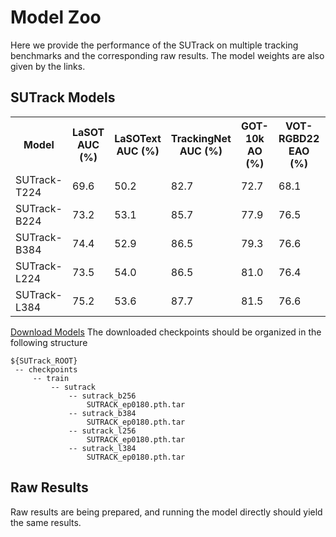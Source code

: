 # Model Zoo

Here we provide the performance of the SUTrack on multiple tracking benchmarks and the corresponding raw results. 
The model weights are also given by the links.


## SUTrack Models

<table>
  <tr>
    <th>Model</th>
    <th>LaSOT<br>AUC (%)</th>
    <th>LaSOText<br>AUC (%)</th>
    <th>TrackingNet<br>AUC (%)</th>
    <th>GOT-10k<br>AO (%)</th>
    <th>VOT-RGBD22<br>EAO (%)</th>
    <th>DepthTrack<br>F-score (%)</th>
    <th>LasHeR<br>AUC (%)</th>
    <th>RGBT234<br>MSR (%)</th>
    <th>VisEvent<br>AUC</th>
    <th>TNL2K<br>AUC</th>
    <th>OTB99<br>AUC (%)</th>
    <th>Models</th>
  </tr>
  <tr>
    <td>SUTrack-T224</td>
    <td>69.6</td>
    <td>50.2</td>
    <td>82.7</td>
    <td>72.7</td>
    <td>68.1</td>
    <td>61.7</td>
    <td>53.9</td>
    <td>63.8</td>
    <td>58.8</td>
    <td>60.9</td>
    <td>67.4</td>
    <td><a href="https://pan.baidu.com/s/1XizoKl6zduj6l8Tb3SQi2g?pwd=jqpb">[Download]</a></td>
  </tr>
  <tr>
    <td>SUTrack-B224</td>
    <td>73.2</td>
    <td>53.1</td>
    <td>85.7</td>
    <td>77.9</td>
    <td>76.5</td>
    <td>65.1</td>
    <td>59.9</td>
    <td>69.5</td>
    <td>62.7</td>
    <td>65.0</td>
    <td>70.8</td>
    <td><a href="https://pan.baidu.com/s/1XizoKl6zduj6l8Tb3SQi2g?pwd=jqpb">[Download]</a></td>
  </tr>
  <tr>
    <td>SUTrack-B384</td>
    <td>74.4</td>
    <td>52.9</td>
    <td>86.5</td>
    <td>79.3</td>
    <td>76.6</td>
    <td>64.4</td>
    <td>60.9</td>
    <td>59.2</td>
    <td>63.4</td>
    <td>65.6</td>
    <td>69.7</td>
    <td><a href="https://pan.baidu.com/s/1XizoKl6zduj6l8Tb3SQi2g?pwd=jqpb">[Download]</a></td>
  </tr>
  <tr>
    <td>SUTrack-L224</td>
    <td>73.5</td>
    <td>54.0</td>
    <td>86.5</td>
    <td>81.0</td>
    <td>76.4</td>
    <td>64.3</td>
    <td>61.9</td>
    <td>70.8</td>
    <td>64.0</td>
    <td>66.7</td>
    <td>72.7</td>
    <td><a href="https://pan.baidu.com/s/1XizoKl6zduj6l8Tb3SQi2g?pwd=jqpb">[Download]</a></td>
  </tr>
  <tr>
    <td>SUTrack-L384</td>
    <td>75.2</td>
    <td>53.6</td>
    <td>87.7</td>
    <td>81.5</td>
    <td>76.6</td>
    <td>66.4</td>
    <td>61.9</td>
    <td>70.3</td>
    <td>63.8</td>
    <td>67.9</td>
    <td>71.2</td>
    <td><a href="https://pan.baidu.com/s/1XizoKl6zduj6l8Tb3SQi2g?pwd=jqpb">[Download]</a></td>
  </tr>
</table>

[Download Models](https://pan.baidu.com/s/1XizoKl6zduj6l8Tb3SQi2g?pwd=jqpb)
The downloaded checkpoints should be organized in the following structure
   ```
   ${SUTrack_ROOT}
    -- checkpoints
        -- train
            -- sutrack
                -- sutrack_b256
                    SUTRACK_ep0180.pth.tar
                -- sutrack_b384
                    SUTRACK_ep0180.pth.tar
                -- sutrack_l256
                    SUTRACK_ep0180.pth.tar
                -- sutrack_l384
                    SUTRACK_ep0180.pth.tar
   ```

## Raw Results
Raw results are being prepared, and running the model directly should yield the same results.
